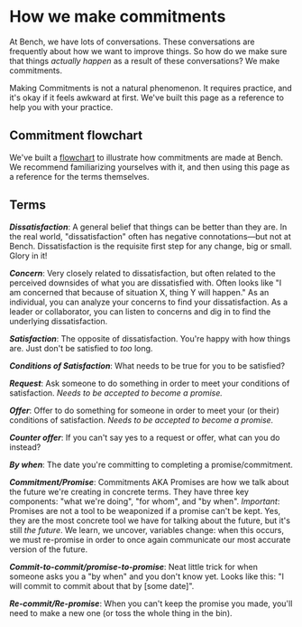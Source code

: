 # How we make commitments

At Bench, we have lots of conversations. These conversations are frequently about how we want to improve things. So how do we make sure that things _actually happen_ as a result of these conversations? We make commitments.

Making Commitments is not a natural phenomenon. It requires practice, and it's okay if it feels awkward at first. We've built this page as a reference to help you with your practice.

## Commitment flowchart

We've built a [flowchart](https://miro.com/app/board/o9J_lwSXARg=/) to illustrate how commitments are made at Bench. We recommend familiarizing yourselves with it, and then using this page as a reference for the terms themselves.

## Terms

**_Dissatisfaction_**: A general belief that things can be better than they are. In the real world, "dissatisfaction" often has negative connotations—but not at Bench. Dissatisfaction is the requisite first step for any change, big or small. Glory in it!

**_Concern_**: Very closely related to dissatisfaction, but often related to the perceived downsides of what you are dissatisfied with. Often looks like "I am concerned that because of situation X, thing Y will happen." As an individual, you can analyze your concerns to find your dissatisfaction. As a leader or collaborator, you can listen to concerns and dig in to find the underlying dissatisfaction.

**_Satisfaction_**: The opposite of dissatisfaction. You're happy with how things are. Just don't be satisfied to _too_ long.

**_Conditions of Satisfaction_**: What needs to be true for you to be satisfied?

**_Request_**: Ask someone to do something in order to meet your conditions of satisfaction. _Needs to be accepted to become a promise._

**_Offer_**: Offer to do something for someone in order to meet your (or their) conditions of satisfaction. _Needs to be accepted to become a promise._

**_Counter offer_**: If you can't say yes to a request or offer, what can you do instead?

**_By when_**: The date you're committing to completing a promise/commitment.

**_Commitment/Promise_**: Commitments AKA Promises are how we talk about the future we're creating in concrete terms. They have three key components: "what we're doing", "for whom", and "by when". *Important*: Promises are not a tool to be weaponized if a promise can't be kept. Yes, they are the most concrete tool we have for talking about the future, but it's still _the future_. We learn, we uncover, variables change: when this occurs, we must re-promise in order to once again communicate our most accurate version of the future.

**_Commit-to-commit/promise-to-promise_**: Neat little trick for when someone asks you a "by when" and you don't know yet. Looks like this: "I will commit to commit about that by [some date]". 

**_Re-commit/Re-promise_**: When you can't keep the promise you made, you'll need to make a new one (or toss the whole thing in the bin).
